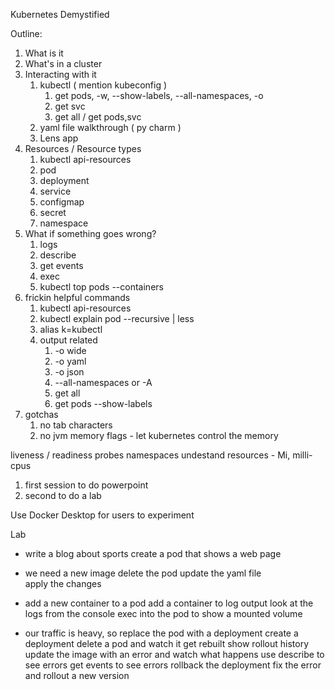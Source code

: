 Kubernetes Demystified

Outline:
1. What is it 
1. What's in a cluster
1. Interacting with it
   1. kubectl ( mention kubeconfig )
   		1. get pods, -w, --show-labels, --all-namespaces, -o 
   		1. get svc
   		1. get all / get pods,svc 
   1. yaml file walkthrough ( py charm )
   1. Lens app
1. Resources / Resource types 
   1. kubectl api-resources 
   1. pod
   1. deployment
   1. service
   1. configmap
   1. secret
   1. namespace
1. What if something goes wrong?
   1. logs
   1. describe
   1. get events
   1. exec 
   1. kubectl top pods --containers
1. frickin helpful commands
   1. kubectl api-resources
   1. kubectl explain pod --recursive | less 
   1. alias k=kubectl
   1. output related
      1. -o wide
      1. -o yaml
      1. -o json
      1. --all-namespaces or -A
      1. get all
      1. get pods --show-labels 
1. gotchas
   1. no tab characters
   1. no jvm memory flags - let kubernetes control the memory 


liveness / readiness probes 
namespaces
undestand resources - Mi, milli-cpus

1. first session to do powerpoint
2. second to do a lab 

Use Docker Desktop for users to experiment 




Lab

- write a blog about sports
create a pod that shows a web page

- we need a new image 
delete the pod 
update the yaml file  
apply the changes

- add a new container to a pod
add a container to log output
look at the logs from the console
exec into the pod to show a mounted volume

- our traffic is heavy, so replace the pod with a deployment
create a deployment
delete a pod and watch it get rebuilt
show rollout history
update the image with an error and watch what happens
use describe to see errors
get events to see errors
rollback the deployment
fix the error and rollout a new version




